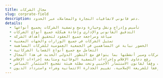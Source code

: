 ```yaml
---
title: مجال الشركات
slug: corprate-field
description: دعم قانوني لاتفاقيات التجارة والمعاملات عبر الحدود.
details:
  - تأسيس وإدراج ونقل وحيازة ودمج وتصفية الشركات بجميع أنواعها
  - التدقيق القانوني والإداري وإعادة هيكلة جميع أنواع الشركات
  - صياغة ومراجعة جميع العقود لتحقيق أهداف الشركة
  - تمثيل الشركات في جميع الوزارات والجهات المعنية
  - الحضور نيابة عن المساهمين في الجمعية العمومية للشركات المساهمة
  - التعامل مع جميع أنواع القضايا الشركاتية
  - إنشاء وتطوير نماذج حديثة من العقود والمستندات المنظمة لعمل الشركات وسير أنشطتها بما يتوافق مع التطور الدولي الحديث في هذا المجال
  - رفع دعاوى الإفلاس وإجراءات التصفية الوقائية ومتابعة إجراءات الإفلاس
  - تأسيس الشركات الأجنبية التي ترغب في العمل في دولة الكويت وفقاً لقانون الاستثمار الأجنبي وتحت مظلة هيئة تشجيع الاستثمار المباشر (KDIPA) ونظام المقاصة، وتقديم الاستشارات ذات الصلة
  - تأسيس واستشارة الشركات التي تقدم خدمات جديدة في السوق المحلي، مثل شركة المشاريع الصغيرة، محفظة المشاريع، نظام المشاركة الزمنية، حقوق الارتفاق والتأمين التقليدي وفقاً للشريعة الإسلامية، تقييم الجدارة الائتمانية وشراء واسترداد الديون
---
```

